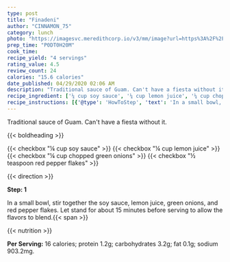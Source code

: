 ```yaml
---
type: post
title: "Finadeni"
author: "CINNAMON_75"
category: lunch
photo: "https://imagesvc.meredithcorp.io/v3/mm/image?url=https%3A%2F%2Fimages.media-allrecipes.com%2Fuserphotos%2F1060309.jpg"
prep_time: "P0DT0H20M"
cook_time: 
recipe_yield: "4 servings"
rating_value: 4.5
review_count: 24
calories: "15.6 calories"
date_published: 04/29/2020 02:06 AM
description: "Traditional sauce of Guam. Can't have a fiesta without it."
recipe_ingredient: ['¼ cup soy sauce', '¼ cup lemon juice', '¼ cup chopped green onions', '½ teaspoon red pepper flakes']
recipe_instructions: [{'@type': 'HowToStep', 'text': 'In a small bowl, stir together the soy sauce, lemon juice, green onions, and red pepper flakes. Let stand for about 15 minutes before serving to allow the flavors to blend.\n'}]
---
```


Traditional sauce of Guam. Can't have a fiesta without it. 

{{< boldheading >}}

{{< checkbox "¼ cup soy sauce" >}}
{{< checkbox "¼ cup lemon juice" >}}
{{< checkbox "¼ cup chopped green onions" >}}
{{< checkbox "½ teaspoon red pepper flakes" >}}


{{< direction >}}

**Step: 1**

In a small bowl, stir together the soy sauce, lemon juice, green onions, and red pepper flakes. Let stand for about 15 minutes before serving to allow the flavors to blend.{{< span >}}

{{< nutrition >}}

**Per Serving:** 16 calories; protein 1.2g; carbohydrates 3.2g; fat 0.1g; sodium 903.2mg.